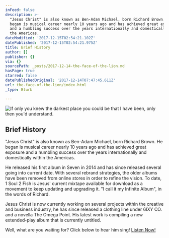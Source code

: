 ```yaml
---
inFeed: false
description: >-
  "Jesus Christ" is also known as Ben-Adam Michael, born Richard Brown.  He
  began is musical career nearly 10 years ago and has achieved great exposure
  and a humbling success over the years internationally and domestically within
  the Americas.
dateModified: '2017-12-15T02:54:21.102Z'
datePublished: '2017-12-15T02:54:21.975Z'
title: Brief History
author: []
publisher: {}
via: {}
sourcePath: _posts/2017-12-14-the-face-of-the-lion.md
hasPage: true
starred: false
datePublishedOriginal: '2017-12-14T07:47:45.611Z'
url: the-face-of-the-lion/index.html
_type: Blurb

---
```

![If only you knew the darkest place you could be that I have been, only then you'd understand.](https://the-grid-user-content.s3-us-west-2.amazonaws.com/c00930bb-cee2-4822-ad85-91630a5021a5.jpg)

## **Brief History**

"Jesus Christ" is also known as Ben-Adam Michael, born Richard Brown. He began is musical career nearly 10 years ago and has achieved great exposure and a humbling success over the years internationally and domestically within the Americas.

He released his first album in Seven in 2014 and has since released several going into current date. With several rebrand strategies, the older albums have been removed from online stores in order to refine the vision. To date, 1 Soul 2 Fish is Jesus' current mixtape available for download as a movement to keep updating and upgrading it. "I call it my Infinite Album", in the words of Richard.

Jesus Christ is now currently working on several projects within the creative and business industry, he has since released a clothing line under 6IXY CO. and a novella The Omega Point. His latest work is compiling a new extended-play album that is currently untitled.

Well, what are you waiting for? Click below to hear him sing!
[Listen Now!][0]

[0]: https://w.soundcloud.com/player/?url=https%3A//api.soundcloud.com/playlists/392509325&color=%236c6454&auto_play=true&hide_related=true&show_comments=true&show_user=true&show_reposts=false&show_teaser=true&visual=true
